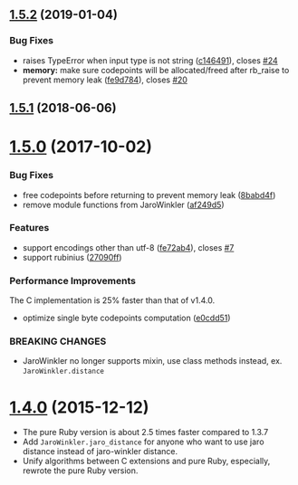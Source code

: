 ## [1.5.2](https://github.com/tonytonyjan/jaro_winkler/compare/v1.5.1...v1.5.2) (2019-01-04)


### Bug Fixes

* raises TypeError when input type is not string ([c146491](https://github.com/tonytonyjan/jaro_winkler/commit/c146491)), closes [#24](https://github.com/tonytonyjan/jaro_winkler/issues/24)
* **memory:** make sure codepoints will be allocated/freed after rb_raise to prevent memory leak ([fe9d784](https://github.com/tonytonyjan/jaro_winkler/commit/fe9d784)), closes [#20](https://github.com/tonytonyjan/jaro_winkler/issues/20)



## [1.5.1](https://github.com/tonytonyjan/jaro_winkler/compare/v1.5.0...v1.5.1) (2018-06-06)



# [1.5.0](https://github.com/tonytonyjan/jaro_winkler/compare/v1.4.0...v1.5.0) (2017-10-02)


### Bug Fixes

* free codepoints before returning to prevent memory leak ([8babd4f](https://github.com/tonytonyjan/jaro_winkler/commit/8babd4f))
* remove module functions from JaroWinkler ([af249d5](https://github.com/tonytonyjan/jaro_winkler/commit/af249d5))


### Features

* support encodings other than utf-8 ([fe72ab4](https://github.com/tonytonyjan/jaro_winkler/commit/fe72ab4)), closes [#7](https://github.com/tonytonyjan/jaro_winkler/issues/7)
* support rubinius ([27090ff](https://github.com/tonytonyjan/jaro_winkler/commit/27090ff))


### Performance Improvements

The C implementation is 25% faster than that of v1.4.0.

* optimize single byte codepoints computation ([e0cdd51](https://github.com/tonytonyjan/jaro_winkler/commit/e0cdd51))


### BREAKING CHANGES

* JaroWinkler no longer supports mixin, use class methods instead, ex.
`JaroWinkler.distance`



<a name="1.4.0"></a>
# [1.4.0](https://github.com/tonytonyjan/jaro_winkler/compare/v1.3.7...v1.4.0) (2015-12-12)

* The pure Ruby version is about 2.5 times faster compared to 1.3.7
* Add `JaroWinkler.jaro_distance` for anyone who want to use jaro distance instead of jaro-winkler distance.
* Unify algorithms between C extensions and pure Ruby, especially, rewrote the pure Ruby version.

